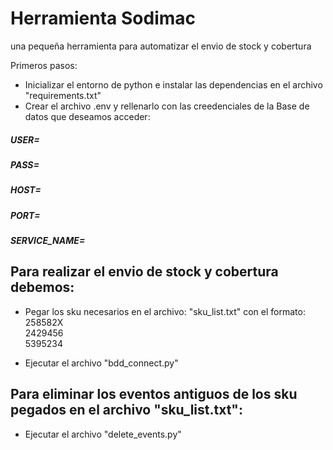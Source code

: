 # Herramienta Sodimac
una pequeña herramienta para automatizar el envio de stock y cobertura

Primeros pasos:
- Inicializar el entorno de python e instalar las dependencias en el archivo "requirements.txt"
- Crear el archivo .env y rellenarlo con las creedenciales de la Base de datos que deseamos acceder:
##### USER=
##### PASS=
##### HOST=
##### PORT=
##### SERVICE_NAME=

## Para realizar el envio de stock y cobertura debemos:

- Pegar los sku necesarios en el archivo: "sku_list.txt" con el formato: <br>
258582X <br>
2429456 <br>
5395234 <br>

- Ejecutar el archivo "bdd_connect.py"

## Para eliminar los eventos antiguos de los sku pegados en el archivo "sku_list.txt":
- Ejecutar el archivo "delete_events.py"
